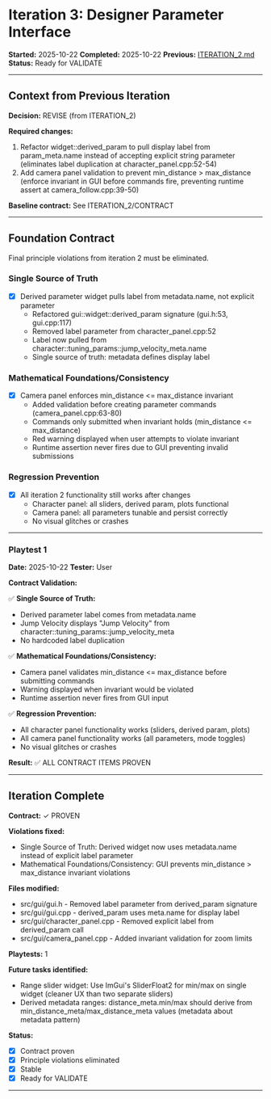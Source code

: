 # Iteration 3: Designer Parameter Interface

**Started:** 2025-10-22
**Completed:** 2025-10-22
**Previous:** [ITERATION_2.md](DESIGNER_PARAMETER_INTERFACE_ITERATION_2.md)
**Status:** Ready for VALIDATE

---

<!-- BEGIN: ITERATE/CONTEXT -->
## Context from Previous Iteration

**Decision:** REVISE (from ITERATION_2)

**Required changes:**
1. Refactor widget::derived_param to pull display label from param_meta.name instead of accepting explicit string parameter (eliminates label duplication at character_panel.cpp:52-54)
2. Add camera panel validation to prevent min_distance > max_distance (enforce invariant in GUI before commands fire, preventing runtime assert at camera_follow.cpp:39-50)

**Baseline contract:** See ITERATION_2/CONTRACT
<!-- END: ITERATE/CONTEXT -->

---

<!-- BEGIN: ITERATE/CONTRACT -->
## Foundation Contract

Final principle violations from iteration 2 must be eliminated.

### Single Source of Truth
- [x] Derived parameter widget pulls label from metadata.name, not explicit parameter
  - Refactored gui::widget::derived_param signature (gui.h:53, gui.cpp:117)
  - Removed label parameter from character_panel.cpp:52
  - Label now pulled from character::tuning_params::jump_velocity_meta.name
  - Single source of truth: metadata defines display label

### Mathematical Foundations/Consistency
- [x] Camera panel enforces min_distance <= max_distance invariant
  - Added validation before creating parameter commands (camera_panel.cpp:63-80)
  - Commands only submitted when invariant holds (min_distance <= max_distance)
  - Red warning displayed when user attempts to violate invariant
  - Runtime assertion never fires due to GUI preventing invalid submissions

### Regression Prevention
- [x] All iteration 2 functionality still works after changes
  - Character panel: all sliders, derived param, plots functional
  - Camera panel: all parameters tunable and persist correctly
  - No visual glitches or crashes
<!-- END: ITERATE/CONTRACT -->

---

<!-- BEGIN: ITERATE/PLAYTEST -->
### Playtest 1

**Date:** 2025-10-22
**Tester:** User

**Contract Validation:**

✅ **Single Source of Truth:**
- Derived parameter label comes from metadata.name
- Jump Velocity displays "Jump Velocity" from character::tuning_params::jump_velocity_meta
- No hardcoded label duplication

✅ **Mathematical Foundations/Consistency:**
- Camera panel validates min_distance <= max_distance before submitting commands
- Warning displayed when invariant would be violated
- Runtime assertion never fires from GUI input

✅ **Regression Prevention:**
- All character panel functionality works (sliders, derived param, plots)
- All camera panel functionality works (all parameters, mode toggles)
- No visual glitches or crashes

**Result:** ✅ ALL CONTRACT ITEMS PROVEN
<!-- END: ITERATE/PLAYTEST -->

---

<!-- BEGIN: ITERATE/COMPLETE -->
## Iteration Complete

**Contract:** ✓ PROVEN

**Violations fixed:**
- Single Source of Truth: Derived widget now uses metadata.name instead of explicit label parameter
- Mathematical Foundations/Consistency: GUI prevents min_distance > max_distance invariant violations

**Files modified:**
- src/gui/gui.h - Removed label parameter from derived_param signature
- src/gui/gui.cpp - derived_param uses meta.name for display label
- src/gui/character_panel.cpp - Removed explicit label from derived_param call
- src/gui/camera_panel.cpp - Added invariant validation for zoom limits

**Playtests:** 1

**Future tasks identified:**
- Range slider widget: Use ImGui's SliderFloat2 for min/max on single widget (cleaner UX than two separate sliders)
- Derived metadata ranges: distance_meta.min/max should derive from min_distance_meta/max_distance_meta values (metadata about metadata pattern)

**Status:**
- [x] Contract proven
- [x] Principle violations eliminated
- [x] Stable
- [x] Ready for VALIDATE
<!-- END: ITERATE/COMPLETE -->

---
